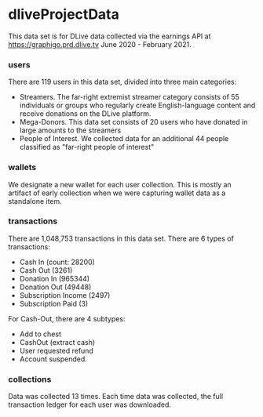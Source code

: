 # dliveProjectData

This data set is for DLive data collected via the earnings API at https://graphigo.prd.dlive.tv June 2020 - February 2021. 

### users
There are 119 users in this data set, divided into three main categories:
* Streamers. The far-right extremist streamer category consists of 55 individuals or groups who regularly create English-language content and receive donations on the DLive platform. 
* Mega-Donors. This data set consists of 20 users who have donated in large amounts to the streamers
* People of Interest. We collected data for an additional 44 people classified as "far-right people of interest"

### wallets
We designate a new wallet for each user collection. This is mostly an artifact of early collection when we were capturing wallet data as a standalone item.

### transactions
There are 1,048,753 transactions in this data set. There are 6 types of transactions:
* Cash In (count: 28200)
* Cash Out (3261)
* Donation In (965344)
* Donation Out (49448)
* Subscription Income (2497)
* Subscription Paid (3)

For Cash-Out, there are 4 subtypes:
* Add to chest
* CashOut (extract cash)
* User requested refund
* Account suspended.

### collections
Data was collected 13 times. Each time data was collected, the full transaction ledger for each user was downloaded.
